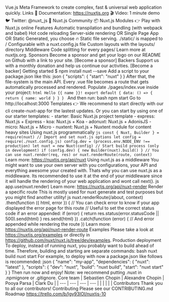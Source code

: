 Vue.js Meta Framework to create complex, fast & universal web application quickly. Links 📘 Documentation: https://nuxtjs.org 🎬 Video: 1 minute demo 🐦 Twitter: @nuxt_js 👥 Nuxt.js Community 📦 Nuxt.js Modules 👉 Play with Nuxt.js online Features Automatic transpilation and bundling (with webpack and babel) Hot code reloading Server-side rendering OR Single Page App OR Static Generated, you choose :fire: Static file serving. ./static/ is mapped to / Configurable with a nuxt.config.js file Custom layouts with the layouts/ directory Middleware Code splitting for every pages/ Learn more at nuxtjs.org. Sponsors Become a sponsor and get your logo on our README on Github with a link to your site. [Become a sponsor] Backers Support us with a monthly donation and help us continue our activities. [Become a backer] Getting started $ npm install nuxt --save Add a script to your package.json like this: json { "scripts": { "start": "nuxt" } } After that, the file-system is the main API. Every .vue file becomes a route that gets automatically processed and rendered. Populate ./pages/index.vue inside your project: ```html Hello {{ name }}! export default { data: () => { return { name: world } } } ``` And then run: bash npm start Go to http://localhost:3000 Templates :point_right: We recommend to start directly with our cli create-nuxt-app for the lastest updates. Or you can start by using one of our starter templates: - starter: Basic Nuxt.js project template - express: Nuxt.js + Express - koa: Nuxt.js + Koa - adonuxt: Nuxt.js + AdonisJS - micro: Nuxt.js + Micro - nuxtent: Nuxt.js + Nuxtent module for content heavy sites Using nuxt.js programmatically ```js const { Nuxt, Builder } = require(nuxt) // Import and set nuxt.js options let config = require(./nuxt.config.js) config.dev = (process.env.NODE_ENV !== production) let nuxt = new Nuxt(config) // Start build process (only in development) if (config.dev) { new Builder(nuxt).build() } // You can use nuxt.render(req, res) or nuxt.renderRoute(route, context) ``` Learn more: https://nuxtjs.org/api/nuxt Using nuxt.js as a middleware You might want to use your own server with you configurations, your API and everything awesome your created with. Thats why you can use nuxt.js as a middleware. Its recommended to use it at the end of your middleware since it will handle the rendering of your web application and wont call next(). js app.use(nuxt.render) Learn more: https://nuxtjs.org/api/nuxt-render Render a specific route This is mostly used for nuxt generate and test purposes but you might find another utility! js nuxt.renderRoute(/about, context) .then(function ({ html, error }) { // You can check error to know if your app displayed the error page for this route // Useful to set the correct status code if an error appended: if (error) { return res.status(error.statusCode || 500).send(html) } res.send(html) }) .catch(function (error) { // And error appended while rendering the route }) Learn more: https://nuxtjs.org/api/nuxt-render-route Examples Please take a look at https://nuxtjs.org/examples or directly in https://github.com/nuxt/nuxt.js/tree/dev/examples. Production deployment To deploy, instead of running nuxt, you probably want to build ahead of time. Therefore, building and starting are separate commands: bash nuxt build nuxt start For example, to deploy with now a package.json like follows is recommended: json { "name": "my-app", "dependencies": { "nuxt": "latest" }, "scripts": { "dev": "nuxt", "build": "nuxt build", "start": "nuxt start" } } Then run now and enjoy! Note: we recommend putting .nuxt in .npmignore or .gitignore. Core team | Sebastien Chopin | Alexandre Chopin | Pooya Parsa | Clark Du | | --- | --- | --- | --- | | | | | | Contributors Thank you to all our contributors! Contributing Please see our CONTRIBUTING.md Roadmap https://trello.com/b/lgy93IOl/nuxtjs-10